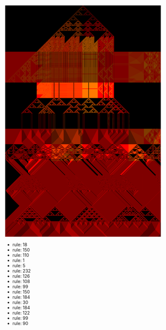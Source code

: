 ![photo](./output.png) 
 * rule: 18
* rule: 150
* rule: 110
* rule: 1
* rule: 5
* rule: 232
* rule: 126
* rule: 108
* rule: 99
* rule: 150
* rule: 184
* rule: 30
* rule: 184
* rule: 122
* rule: 99
* rule: 90
